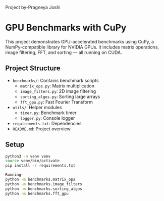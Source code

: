 Project by-Pragneya Joshi 
# GPU Benchmarks with CuPy

This project demonstrates GPU-accelerated benchmarks using CuPy, a NumPy-compatible library for NVIDIA GPUs. It includes matrix operations, image filtering, FFT, and sorting — all running on CUDA.

## Project Structure
- `benchmarks/`: Contains benchmark scripts
  - `matrix_ops.py`: Matrix multiplication
  - `image_filters.py`: 2D image filtering
  - `sorting_algos.py`: Sorting large arrays
  - `fft_gpu.py`: Fast Fourier Transform
- `utils/`: Helper modules
  - `timer.py`: Benchmark timer
  - `logger.py`: Console logger
- `requirements.txt`: Dependencies
- `README.md`: Project overview

## Setup
```bash
python3 -m venv venv
source venv/bin/activate
pip install -r requirements.txt

Running-
python -m benchmarks.matrix_ops
python -m benchmarks.image_filters
python -m benchmarks.sorting_algos
python -m benchmarks.fft_gpu
